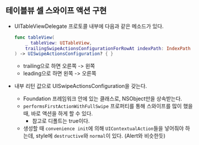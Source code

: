 ## 테이블뷰 셀 스와이프 액션 구현
- UITableViewDelegate 프로토콜 내부에 다음과 같은 메소드가 있다.
    ``` swift
    func tableView(
        _ tableView: UITableView,
        trailingSwipeActionsConfigurationForRowAt indexPath: IndexPath
    ) -> UISwipeActionsConfiguration? { }
    ```
    - trailing으로 하면 오른쪽 -> 왼쪽
    - leading으로 하면 왼쪽 -> 오른쪽

- 내부 리턴 값으로 UISwipeActionsConfiguration을 갖는다.
    - Foundation 프레임워크 안에 있는 클래스로, NSObject만을 상속받는다.
    - `performsFirstActionWithFullSwipe` 프로퍼티를 통해 스와이프를 많이 했을 때, 바로 액션을 하게 할 수 있다.
        - 참고로 디폴트는 true이다.
    - 생성할 때 `convenience init`에 의해 `UIContextualAction`들을 넣어줘야 하는데, style에 `destructive`와 `normal`이 있다. (Alert와 비슷한듯)
